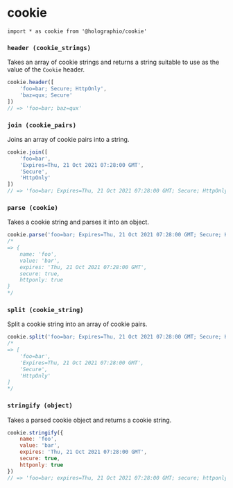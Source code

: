 # cookie

```node
import * as cookie from '@holographio/cookie'
```

<!--js
import * as cookie from './dist/esm/index.js'
-->

### `header (cookie_strings)`

Takes an array of cookie strings and returns a string suitable to use as the value of the `Cookie` header.

```js
cookie.header([
	'foo=bar; Secure; HttpOnly',
	'baz=qux; Secure'
])
// => 'foo=bar; baz=qux'
```

### `join (cookie_pairs)`

Joins an array of cookie pairs into a string.

```js
cookie.join([
	'foo=bar',
	'Expires=Thu, 21 Oct 2021 07:28:00 GMT',
	'Secure',
	'HttpOnly'
])
// => 'foo=bar; Expires=Thu, 21 Oct 2021 07:28:00 GMT; Secure; HttpOnly'
```

### `parse (cookie)`

Takes a cookie string and parses it into an object.

```js
cookie.parse('foo=bar; Expires=Thu, 21 Oct 2021 07:28:00 GMT; Secure; HttpOnly')
/*
=> {
	name: 'foo',
	value: 'bar',
	expires: 'Thu, 21 Oct 2021 07:28:00 GMT',
	secure: true,
	httponly: true
}
*/
```

### `split (cookie_string)`

Split a cookie string into an array of cookie pairs.

```js
cookie.split('foo=bar; Expires=Thu, 21 Oct 2021 07:28:00 GMT; Secure; HttpOnly')
/*
=> [
	'foo=bar',
	'Expires=Thu, 21 Oct 2021 07:28:00 GMT',
	'Secure',
	'HttpOnly'
]
*/
```

### `stringify (object)`

Takes a parsed cookie object and returns a cookie string.

```js
cookie.stringify({
	name: 'foo',
	value: 'bar',
	expires: 'Thu, 21 Oct 2021 07:28:00 GMT',
	secure: true,
	httponly: true
})
// => 'foo=bar; expires=Thu, 21 Oct 2021 07:28:00 GMT; secure; httponly'
```
